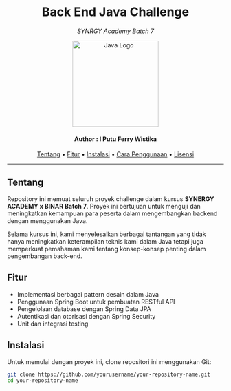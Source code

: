 <h1 align="center">Back End Java Challenge</h1>
<p align="center"><i>SYNRGY Academy Batch 7</i></p>
<p align="center">
  <img src="https://upload.wikimedia.org/wikipedia/id/2/2e/Java_Logo.svg" alt="Java Logo" width="200"/>
</p>

<h4 align="center">Author : I Putu Ferry Wistika</h4>

<p align="center">
  <a href="#tentang">Tentang</a> •
  <a href="#fitur">Fitur</a> •
  <a href="#instalasi">Instalasi</a> •
  <a href="#cara-penggunaan">Cara Penggunaan</a> •
  <a href="#lisensi">Lisensi</a>
</p>

---

## Tentang

Repository ini memuat seluruh proyek challenge dalam kursus **SYNERGY ACADEMY x BINAR Batch 7**. Proyek ini bertujuan untuk menguji dan meningkatkan kemampuan para peserta dalam mengembangkan backend dengan menggunakan Java.

Selama kursus ini, kami menyelesaikan berbagai tantangan yang tidak hanya meningkatkan keterampilan teknis kami dalam Java tetapi juga memperkuat pemahaman kami tentang konsep-konsep penting dalam pengembangan back-end.

## Fitur

- Implementasi berbagai pattern desain dalam Java
- Penggunaan Spring Boot untuk pembuatan RESTful API
- Pengelolaan database dengan Spring Data JPA
- Autentikasi dan otorisasi dengan Spring Security
- Unit dan integrasi testing

## Instalasi

Untuk memulai dengan proyek ini, clone repositori ini menggunakan Git:

```bash
git clone https://github.com/yourusername/your-repository-name.git
cd your-repository-name
